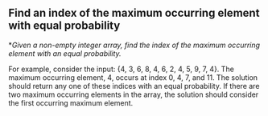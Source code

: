 ## Find an index of the maximum occurring element with equal probability

**Given a non-empty integer array, find the index of the maximum occurring element with an equal probability.*

For example, consider the input: {4, 3, 6, 8, 4, 6, 2, 4, 5, 9, 7, 4}. The maximum occurring element, 4, occurs at index 0, 4, 7, and 11. 
The solution should return any one of these indices with an equal probability. If there are two maximum occurring elements in the array, 
the solution should consider the first occurring maximum element.
